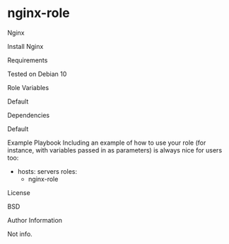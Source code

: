 # nginx-role

Nginx

Install Nginx

Requirements

Tested on Debian 10

Role Variables

Default

Dependencies

Default

Example Playbook
Including an example of how to use your role (for instance, with variables passed in as parameters) is always nice for users too:

- hosts: servers
  roles:
     - nginx-role
     
License

BSD

Author Information

Not info.
